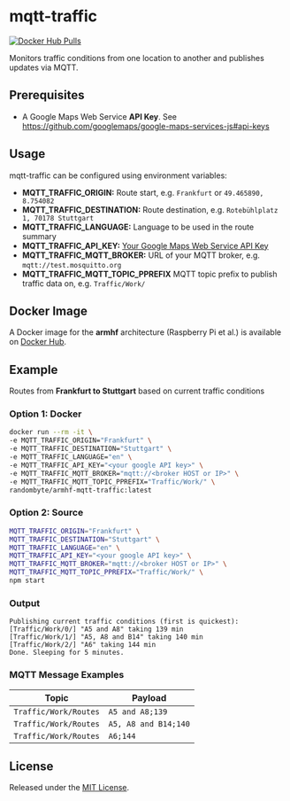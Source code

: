 # mqtt-traffic
[![Docker Hub Pulls](https://img.shields.io/docker/pulls/randombyte/armhf-mqtt-traffic.svg)](https://hub.docker.com/r/randombyte/armhf-mqtt-traffic)

Monitors traffic conditions from one location to another and publishes updates via MQTT.

## Prerequisites
- A Google Maps Web Service **API Key**. See https://github.com/googlemaps/google-maps-services-js#api-keys

## Usage
mqtt-traffic can be configured using environment variables:

- **MQTT_TRAFFIC_ORIGIN:** Route start, e.g. `Frankfurt` or `49.465890, 8.754082`
- **MQTT_TRAFFIC_DESTINATION:** Route destination, e.g. `Rotebühlplatz 1, 70178 Stuttgart`
- **MQTT_TRAFFIC_LANGUAGE:** Language to be used in the route summary
- **MQTT_TRAFFIC_API_KEY:** [Your Google Maps Web Service API Key](https://github.com/googlemaps/google-maps-services-js#api-keys)
- **MQTT_TRAFFIC_MQTT_BROKER:** URL of your MQTT broker, e.g. `mqtt://test.mosquitto.org`
- **MQTT_TRAFFIC_MQTT_TOPIC_PPREFIX** MQTT topic prefix to publish traffic data on, e.g. `Traffic/Work/`

## Docker Image
A Docker image for the **armhf** architecture (Raspberry Pi et al.) is available on [Docker Hub](https://hub.docker.com/r/randombyte/armhf-mqtt-traffic).

## Example
Routes from **Frankfurt to Stuttgart** based on current traffic conditions

### Option 1: Docker
````sh
docker run --rm -it \
-e MQTT_TRAFFIC_ORIGIN="Frankfurt" \
-e MQTT_TRAFFIC_DESTINATION="Stuttgart" \
-e MQTT_TRAFFIC_LANGUAGE="en" \
-e MQTT_TRAFFIC_API_KEY="<your google API key>" \
-e MQTT_TRAFFIC_MQTT_BROKER="mqtt://<broker HOST or IP>" \
-e MQTT_TRAFFIC_MQTT_TOPIC_PPREFIX="Traffic/Work/" \
randombyte/armhf-mqtt-traffic:latest
````

### Option 2: Source
```sh
MQTT_TRAFFIC_ORIGIN="Frankfurt" \
MQTT_TRAFFIC_DESTINATION="Stuttgart" \
MQTT_TRAFFIC_LANGUAGE="en" \
MQTT_TRAFFIC_API_KEY="<your google API key>" \
MQTT_TRAFFIC_MQTT_BROKER="mqtt://<broker HOST or IP>" \
MQTT_TRAFFIC_MQTT_TOPIC_PPREFIX="Traffic/Work/" \
npm start
````

### Output
```
Publishing current traffic conditions (first is quickest):
[Traffic/Work/0/] "A5 and A8" taking 139 min
[Traffic/Work/1/] "A5, A8 and B14" taking 140 min
[Traffic/Work/2/] "A6" taking 144 min
Done. Sleeping for 5 minutes.
```

### MQTT Message Examples

| Topic        | Payload
| ------------- |-------------|
| `Traffic/Work/Routes` | `A5 and A8;139` |
| `Traffic/Work/Routes` | `A5, A8 and B14;140` |
| `Traffic/Work/Routes` | `A6;144` |

## License
Released under the [MIT License](https://opensource.org/licenses/MIT).
